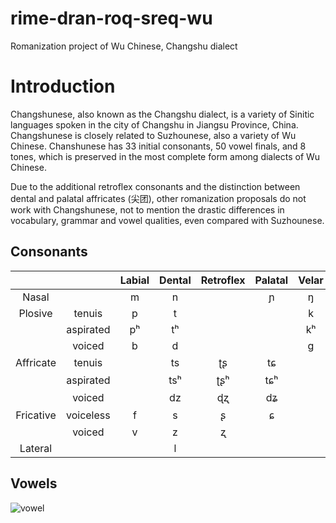 # rime-dran-roq-sreq-wu

Romanization project of Wu Chinese, Changshu dialect

# Introduction

Changshunese, also known as the Changshu dialect, is a variety of Sinitic languages spoken in the city of Changshu in Jiangsu Province, China. Changshunese is closely related to Suzhounese, also a variety of Wu Chinese. Chanshunese has 33 initial consonants, 50 vowel finals, and 8 tones, which is preserved in the most complete form among dialects of Wu Chinese.

Due to the additional retroflex consonants and the distinction between dental and palatal affricates (尖团), other romanization proposals do not work with Changshunese, not to mention the drastic differences in vocabulary, grammar and vowel qualities, even compared with Suzhounese.

## Consonants

|           |           | Labial | Dental | Retroflex | Palatal | Velar | Glotta |
| :-------: | :-------: | :----: | :----: | :-------: | :-----: | :---: | :----: |
|   Nasal   |           |   m    |   n    |           |    ɲ    |   ŋ   |        |
|  Plosive  |  tenuis   |   p    |   t    |           |         |   k   |   ʔ    |
|           | aspirated |   pʰ   |   tʰ   |           |         |  kʰ   |        |
|           |  voiced   |   b    |   d    |           |         |   g   |        |
| Affricate |  tenuis   |        |   ts   |    ʈʂ     |   tɕ    |       |        |
|           | aspirated |        |  tsʰ   |    ʈʂʰ    |   tɕʰ   |       |        |
|           |  voiced   |        |   dz   |    ɖʐ     |   dʑ    |       |        |
| Fricative | voiceless |   f    |   s    |     ʂ     |    ɕ    |       |   h    |
|           |  voiced   |   v    |   z    |     ʐ     |         |       |   h    |
|  Lateral  |           |        |   l    |           |         |       |        |

## Vowels

![vowel](./img/vowel.jpg)
